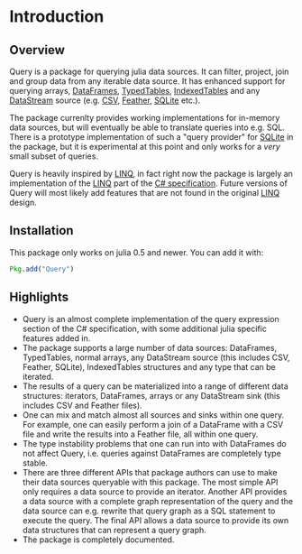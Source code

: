 # Introduction

## Overview

Query is a package for querying julia data sources. It can filter, project, join and group data from any iterable data source. It has enhanced support for querying arrays, [DataFrames](https://github.com/JuliaStats/DataFrames.jl), [TypedTables](https://github.com/FugroRoames/TypedTables.jl), [IndexedTables](https://github.com/JuliaComputing/IndexedTables.jl) and any [DataStream](https://github.com/JuliaData/DataStreams.jl) source (e.g. [CSV](https://github.com/JuliaData/CSV.jl), [Feather](https://github.com/JuliaStats/Feather.jl), [SQLite](https://github.com/JuliaDB/SQLite.jl) etc.).

The package currenlty provides working implementations for in-memory data sources, but will eventually be able to translate queries into e.g. SQL. There is a prototype implementation of such a "query provider" for [SQLite](https://github.com/JuliaDB/SQLite.jl) in the package, but it is experimental at this point and only works for a *very* small subset of queries.

Query is heavily inspired by [LINQ](https://msdn.microsoft.com/en-us/library/bb397926.aspx), in fact right now the package is largely an implementation of the [LINQ](https://msdn.microsoft.com/en-us/library/bb397926.aspx) part of the [C# specification](https://msdn.microsoft.com/en-us/library/ms228593.aspx). Future versions of Query will most likely add features that are not found in the original [LINQ](https://msdn.microsoft.com/en-us/library/bb397926.aspx) design.

## Installation

This package only works on julia 0.5 and newer. You can add it with:
````julia
Pkg.add("Query")
````

## Highlights

- Query is an almost complete implementation of the query expression section of the C# specification, with some additional julia specific features added in.
- The package supports a large number of data sources: DataFrames, TypedTables, normal arrays, any DataStream source (this includes CSV, Feather, SQLite), IndexedTables structures and any type that can be iterated.
- The results of a query can be materialized into a range of different data structures: iterators, DataFrames, arrays or any DataStream sink (this includes CSV and Feather files).
- One can mix and match almost all sources and sinks within one query. For example, one can easily perform a join of a DataFrame with a CSV file and write the results into a Feather file, all within one query.
- The type instability problems that one can run into with DataFrames do not affect Query, i.e. queries against DataFrames are completely type stable.
- There are three different APIs that package authors can use to make their data sources queryable with this package. The most simple API only requires a data source to provide an iterator. Another API provides a data source with a complete graph representation of the query and the data source can e.g. rewrite that query graph as a SQL statement to execute the query. The final API allows a data source to provide its own data structures that can represent a query graph.
- The package is completely documented.
